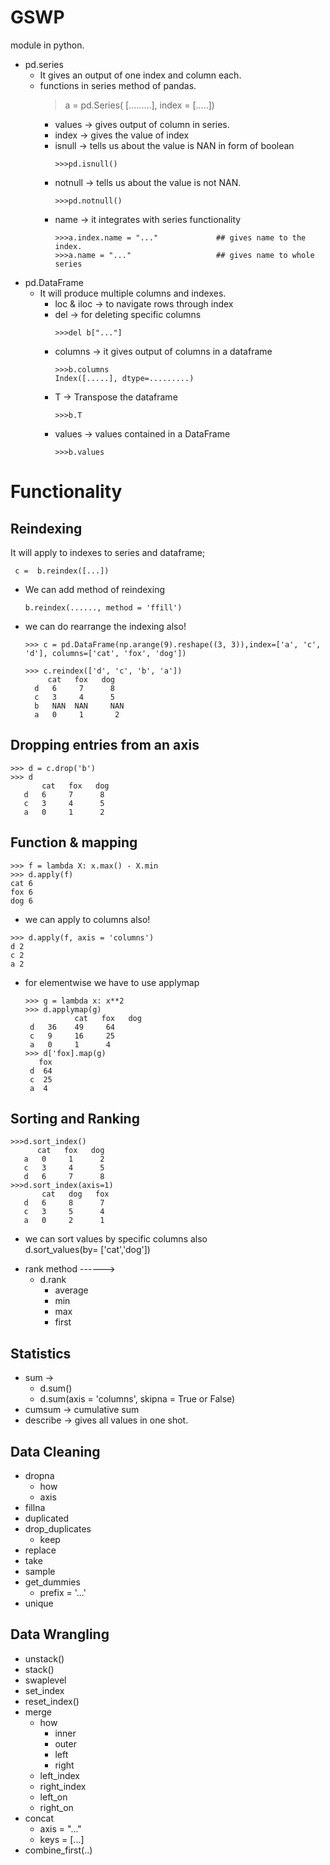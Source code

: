 # GSWP
module in python.
+ pd.series
  - It gives an output of one index and column each.
  - functions in series method of pandas.
    > a = pd.Series( [.........], index = [.....]) 
    - values -> gives output of column in series.
    - index -> gives the value of index
    - isnull -> tells us about the value is NAN in form of boolean
      ```
      >>>pd.isnull()
      ```
    - notnull -> tells us about the value is not NAN.
      ```
      >>>pd.notnull()
      ```
    - name -> it integrates with series functionality
      ```
      >>>a.index.name = "..."             ## gives name to the index.
      >>>a.name = "..."                   ## gives name to whole series
+ pd.DataFrame
  - It will produce multiple columns and indexes.
    - loc & iloc -> to navigate rows through index
    - del -> for deleting specific columns
      ```
      >>>del b["..."]
      ```
    - columns -> it gives output of columns in a dataframe
      ```
      >>>b.columns
      Index([.....], dtype=.........)
      ```
    - T -> Transpose the dataframe
      ```
      >>>b.T
      ```
    - values -> values contained in a DataFrame
      ```
      >>>b.values
      ```
# **Functionality**
  ## Reindexing
  It will apply to indexes to series and dataframe;
  ```
   c =  b.reindex([...])
  ```
  * We can add method of reindexing
    ```
    b.reindex(......, method = 'ffill')
    ```
  * we can do rearrange the indexing also!
    ```
    >>> c = pd.DataFrame(np.arange(9).reshape((3, 3)),index=['a', 'c', 'd'], columns=['cat', 'fox', 'dog'])
    
    >>> c.reindex(['d', 'c', 'b', 'a'])
         cat   fox   dog
      d   6     7      8
      c   3     4      5
      b   NAN  NAN     NAN
      a   0     1       2
    ```
## Dropping entries from an axis
   ```
   >>> d = c.drop('b')
   >>> d
          cat   fox   dog
      d   6     7      8
      c   3     4      5
      a   0     1      2
   ```
## Function & mapping
  ```
  >>> f = lambda X: x.max() - X.min
  >>> d.apply(f)
  cat 6
  fox 6
  dog 6
  ```
  * we can apply to columns also!
  ```
  >>> d.apply(f, axis = 'columns')
  d 2
  c 2
  a 2
  ```
   - for elementwise we have to use applymap
     ```
     >>> g = lambda x: x**2
     >>> d.applymap(g)
                cat   fox   dog
      d   36    49     64
      c   9     16     25
      a   0     1      4
     >>> d['fox].map(g)
        fox
      d  64
      c  25
      a  4
      ```
   ## Sorting and Ranking
   ```
   >>>d.sort_index()
         cat   fox   dog
      a   0     1      2
      c   3     4      5
      d   6     7      8
   >>>d.sort_index(axis=1)
          cat   dog   fox
      d   6     8      7
      c   3     5      4
      a   0     2      1
   ```
* we can sort values by specific columns also\
  d.sort_values(by= ['cat','dog'])
+ rank method ------>
  - d.rank
    - average
    - min
    - max
    - first
## Statistics
* sum ->
  - d.sum()
  - d.sum(axis = 'columns', skipna = True or False)
* cumsum -> cumulative sum
* describe -> gives all values in one shot.

## Data Cleaning
* dropna
  - how
  - axis
* fillna
* duplicated
* drop_duplicates
  - keep
* replace
* take
* sample
* get_dummies
  - prefix = '...'
* unique
## Data Wrangling
* unstack()
* stack()
* swaplevel
* set_index
* reset_index()
* merge
  - how
    - inner
    - outer
    - left
    - right
  - left_index
  - right_index
  - left_on
  - right_on
* concat
  - axis = "..."
  - keys = [...]
* combine_first(..)
